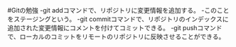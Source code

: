 #Gitの勉強
-git addコマンドで、リポジトリに変更情報を追加する。
    -このことをステージングという。
-git commitコマンドで、リポジトリのインデックスに追加された変更情報にコメントを付けてコミットできる。
-git pushコマンドで、ローカルのコミットをリモートのリポジトリに反映させることができる。